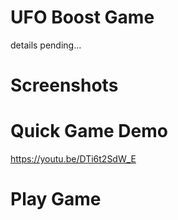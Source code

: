 # UFO Boost Game
details pending...

# Screenshots


# Quick Game Demo
https://youtu.be/DTi6t2SdW_E

# Play Game
